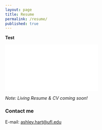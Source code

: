 ```yaml
---
layout: page
title: Resume
permalink: /resume/
published: true
---
```


**Test**

<!--
<object data="ashley-hart.github.io/assets/pdf/Resume_Website_Ver.pdf" type="application/pdf" width="750px" height="750px">
    <embed src="ashley-hart.github.io/assets/pdf/Resume_Website_Ver.pdf" type="application/pdf">
        <p>This browser does not support PDFs. Please download the PDF to view it: 
          <a href="ashley-hart.github.io/assets/pdf/Resume_Website_Ver.pdf">Download PDF</a>
  		</p>
</object>
-->

<object data="assets\pdf\Resume_Website_Ver.pdf" type="application\pdf" width="700px" height="700px">
    <embed src="assets\pdf\Resume_Website_Ver.pdf">
</object>

*Note: Living Resume & CV coming soon!*

### Contact me

E-mail: [ashley.hart@ufl.edu](mailto:ashley.hart@ufl.edu)
